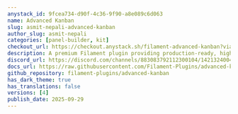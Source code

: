 ```yaml
---
anystack_id: 9fcea734-d90f-4c36-9f90-a8e089c6d063
name: Advanced Kanban
slug: asmit-nepali-advanced-kanban
author_slug: asmit-nepali
categories: [panel-builder, kit]
checkout_url: https://checkout.anystack.sh/filament-advanced-kanban?via=arf178
description: A premium Filament plugin providing production-ready, highly customizable Kanban boards with drag & drop functionality, workflow transitions, advanced filtering, and real-time search capabilities.
discord_url: https://discord.com/channels/883083792112300104/1421324004131602592
docs_url: https://raw.githubusercontent.com/Filament-Plugins/advanced-kanban-docs/main/docs.md
github_repository: filament-plugins/advanced-kanban
has_dark_theme: true
has_translations: false
versions: [4]
publish_date: 2025-09-29
---
```

